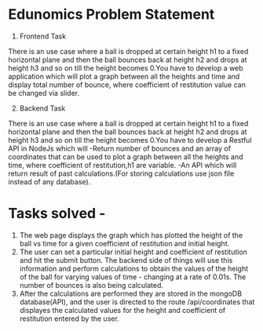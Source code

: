 # Edunomics Problem Statement

1. Frontend Task 
 
  There is an use case where a ball is dropped at certain height h1 to a fixed horizontal plane and then the ball bounces back at height h2  and drops at height h3 and so on till the height becomes 0.You have to develop a web application which will plot a graph between all the heights and  time and display total number of bounce, where coefficient of restitution  value can be changed via slider.

2. Backend Task

There is an use case where a ball is dropped at certain height h1 to a fixed horizontal plane and then the ball bounces back at height h2  and drops at height h3 and so on till the height becomes 0.You have to develop a Restful API in NodeJs which will
   -Return number of bounces and an array of coordinates that can be used to plot a graph between all the heights and  time, where coefficient of restitution,h1 are variable.
   -An API which will return result of past calculations.(For storing calculations use json file instead of any database). 


# Tasks solved - 
1. The web page displays the graph which has plotted the height of the ball vs time for a given coefficient of restitution and initial height.
2. The user can set a particular initial height and coefficient of restitution and hit the submit button. The backend side of things will use this information and perform calculations to obtain the values of the height of the ball for varying values of time - changing at a rate of 0.01s. The number of bounces is also being calculated.
3. After the calculations are performed they are stored in the mongoDB database(API), and the user is directed to the route /api/coordinates that displayes the calculated values for the height and coefficient of restitution entered by the user.
